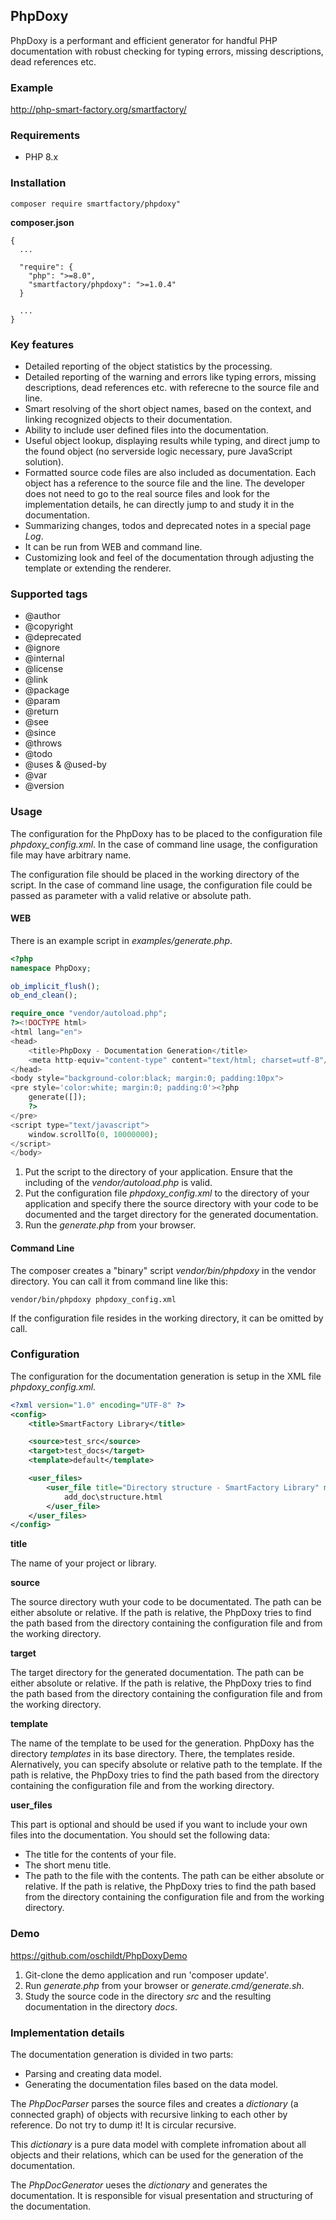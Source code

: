 ## PhpDoxy

PhpDoxy is a performant and efficient generator for handful PHP documentation with robust checking for typing errors, missing descriptions,
dead references etc.

### Example

http://php-smart-factory.org/smartfactory/

### Requirements

- PHP 8.x

### Installation

```
composer require smartfactory/phpdoxy"
```

**composer.json**

```
{
  ...

  "require": {
    "php": ">=8.0",
    "smartfactory/phpdoxy": ">=1.0.4"
  }
  
  ...
}
```

### Key features

- Detailed reporting of the object statistics by the processing.
- Detailed reporting of the warning and errors like typing errors, missing descriptions, dead references etc. with referecne to the source file and line.
- Smart resolving of the short object names, based on the context, and linking recognized objects to their documentation. 
- Ability to include user defined files into the documentation.
- Useful object lookup, displaying results while typing, and direct jump to the found object (no serverside logic necessary, pure JavaScript solution).
- Formatted source code files are also included as documentation. Each object has a reference to the source file and the line. The developer does not need to go
  to the real source files and look for the implementation details, he can directly jump to and study it in the documentation. 
- Summarizing changes, todos and deprecated notes in a special page *Log*.
- It can be run from WEB and command line.
- Customizing look and feel of the documentation through adjusting the template or extending the renderer.

### Supported tags

- @author
- @copyright
- @deprecated 
- @ignore
- @internal
- @license
- @link
- @package
- @param
- @return
- @see
- @since
- @throws
- @todo
- @uses & @used-by
- @var
- @version

### Usage

The configuration for the PhpDoxy has to be placed to the configuration file *phpdoxy_config.xml*. In the case of command line usage, the
configuration file may have arbitrary name. 

The configuration file should be placed in the working directory of the script. In the case of command line usage, the
configuration file could be passed as parameter with a valid relative or absolute path.  

#### WEB

There is an example script in *examples/generate.php*. 

```php
<?php
namespace PhpDoxy;

ob_implicit_flush();
ob_end_clean();

require_once "vendor/autoload.php";
?><!DOCTYPE html>
<html lang="en">
<head>
    <title>PhpDoxy - Documentation Generation</title>
    <meta http-equiv="content-type" content="text/html; charset=utf-8"/>
</head>
<body style="background-color:black; margin:0; padding:10px">
<pre style='color:white; margin:0; padding:0'><?php
    generate([]);
    ?>
</pre>
<script type="text/javascript">
    window.scrollTo(0, 10000000);
</script>
</body>
```

1. Put the script to the directory of your application. Ensure that the including of the *vendor/autoload.php* is valid.
2. Put the configuration file *phpdoxy_config.xml* to the directory of your application and specify there the source directory 
with your code to be documented and the target directory for the generated documentation.
3. Run the *generate.php* from your browser.

#### Command Line

The composer creates a "binary" script *vendor/bin/phpdoxy* in the vendor directory. You can call it from command line like this:

```
vendor/bin/phpdoxy phpdoxy_config.xml
```

If the configuration file resides in the working directory, it can be omitted by call.

### Configuration

The configuration for the documentation generation is setup in the XML file *phpdoxy_config.xml*.

```xml
<?xml version="1.0" encoding="UTF-8" ?>
<config>
    <title>SmartFactory Library</title>

    <source>test_src</source>
    <target>test_docs</target>
    <template>default</template>

    <user_files>
        <user_file title="Directory structure - SmartFactory Library" menu_title="Structure">
            add_doc\structure.html
        </user_file>
    </user_files>
</config>
```
**title**

The name of your project or library. 

**source**

The source directory wuth your code to be documentated. The path can be either absolute or relative. If the path is relative, the PhpDoxy
tries to find the path based from the directory containing the configuration file and from the working directory.

**target**

The target directory for the generated documentation. The path can be either absolute or relative. If the path is relative, the PhpDoxy
tries to find the path based from the directory containing the configuration file and from the working directory.

**template**

The name of the template to be used for the generation. PhpDoxy has the directory *templates* in its base directory. There,  the templates reside.
Alernatively, you can specify absolute or relative path to the template. If the path is relative, the PhpDoxy
tries to find the path based from the directory containing the configuration file and from the working directory.

**user_files**

This part is optional and should be used if you want to include your own files into the documentation. You should set the following data:

- The title for the contents of your file.
- The short menu title.
- The path to the file with the contents. The path can be either absolute or relative. If the path is relative, the PhpDoxy tries to 
  find the path based from the directory containing the configuration file and from the working directory.

### Demo

https://github.com/oschildt/PhpDoxyDemo

1. Git-clone the demo application and run 'composer update'.
2. Run *generate.php* from your browser or *generate.cmd/generate.sh*.
3. Study the source code in the directory *src* and the resulting documentation in the directory *docs*.

### Implementation details

The documentation generation is divided in two parts:

- Parsing and creating data model.
- Generating the documentation files based on the data model. 

The *PhpDocParser* parses the source files and creates a *dictionary* (a connected graph) of objects with recursive linking to each other
by reference. Do not try to dump it! It is circular recursive.

This *dictionary* is a pure data model with complete infromation about all objects and their relations, which can be used for the generation
of the documentation.

The *PhpDocGenerator* ueses the *dictionary* and generates the documentation. It is responsible for visual presentation and structuring of the 
documentation.




